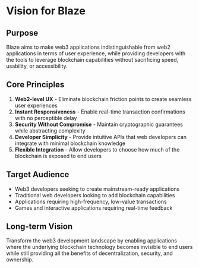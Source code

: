 # Vision for Blaze

## Purpose
Blaze aims to make web3 applications indistinguishable from web2 applications in terms of user experience, while providing developers with the tools to leverage blockchain capabilities without sacrificing speed, usability, or accessibility.

## Core Principles
1. **Web2-level UX** - Eliminate blockchain friction points to create seamless user experiences
2. **Instant Responsiveness** - Enable real-time transaction confirmations with no perceptible delay
3. **Security Without Compromise** - Maintain cryptographic guarantees while abstracting complexity
4. **Developer Simplicity** - Provide intuitive APIs that web developers can integrate with minimal blockchain knowledge
5. **Flexible Integration** - Allow developers to choose how much of the blockchain is exposed to end users

## Target Audience
- Web3 developers seeking to create mainstream-ready applications
- Traditional web developers looking to add blockchain capabilities
- Applications requiring high-frequency, low-value transactions
- Games and interactive applications requiring real-time feedback

## Long-term Vision
Transform the web3 development landscape by enabling applications where the underlying blockchain technology becomes invisible to end users while still providing all the benefits of decentralization, security, and ownership.